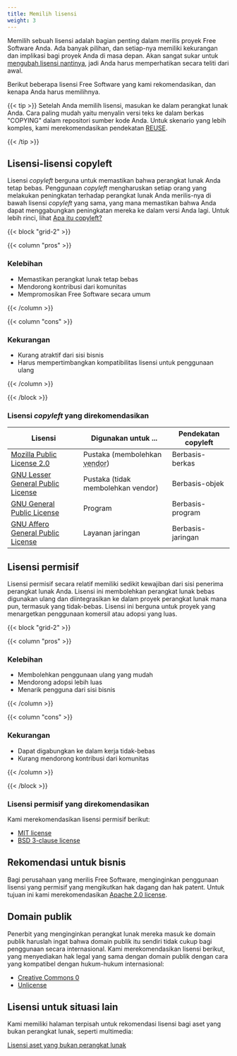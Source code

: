 ```yaml
---
title: Memilih lisensi
weight: 3
---
```


Memilih sebuah lisensi adalah bagian penting dalam merilis proyek Free
Software Anda.
Ada banyak pilihan, dan setiap-nya memiliki kekurangan dan implikasi bagi
proyek Anda di masa depan.
Akan sangat sukar untuk [mengubah lisensi nantinya], jadi Anda harus
memperhatikan secara teliti dari awal.

[mengubah lisensi nantinya]: /id/learn/participate/copyright-ownership/

Berikut beberapa lisensi Free Software yang kami rekomendasikan, dan kenapa
Anda harus memilihnya.

{{< tip >}}
Setelah Anda memilih lisensi, masukan ke dalam perangkat lunak Anda.
Cara paling mudah yaitu menyalin versi teks ke dalam berkas "COPYING" dalam
repositori sumber kode Anda.
Untuk skenario yang lebih komples, kami merekomendasikan pendekatan
[REUSE][0].

[0]: https://reuse.software/
{{< /tip >}}

## Lisensi-lisensi copyleft

Lisensi _copyleft_ berguna untuk memastikan bahwa perangkat lunak Anda tetap
bebas.
Penggunaan _copyleft_ mengharuskan setiap orang yang melakukan peningkatan
terhadap perangkat lunak Anda merilis-nya di bawah lisensi _copyleft_ yang
sama, yang mana memastikan bahwa Anda dapat menggabungkan peningkatan mereka
ke dalam versi Anda lagi.
Untuk lebih rinci, lihat
[Apa itu copyleft?](/id/learn/copyleft/)

{{< block "grid-2" >}}

{{< column "pros" >}}

### Kelebihan

* Memastikan perangkat lunak tetap bebas
* Mendorong kontribusi dari komunitas
* Mempromosikan Free Software secara umum

{{< /column >}}

{{< column "cons" >}}

### Kekurangan

* Kurang atraktif dari sisi bisnis
* Harus mempertimbangkan kompatibilitas lisensi untuk penggunaan ulang

{{< /column >}}

{{< /block >}}

### Lisensi _copyleft_ yang direkomendasikan

| Lisensi | Digunakan untuk ... | Pendekatan copyleft |
| --- | --- | --- |
| [Mozilla Public License 2.0] | Pustaka (membolehkan <abbr title="Cara menyalin pustaka ke dalam proyek Anda, bukan mengaitkan">vendor</abbr>) | Berbasis-berkas |
| [GNU Lesser General Public License] | Pustaka (tidak membolehkan vendor) | Berbasis-objek |
| [GNU General Public License] | Program | Berbasis-program |
| [GNU Affero General Public License] | Layanan jaringan | Berbasis-jaringan |

[Mozilla Public License 2.0]: https://www.mozilla.org/en-US/MPL/2.0/
[GNU Lesser General Public License]: https://www.gnu.org/licenses/lgpl-3.0.en.html
[GNU General Public License]: https://www.gnu.org/licenses/gpl-3.0.html
[GNU Affero General Public License]: https://www.gnu.org/licenses/agpl-3.0.html

## Lisensi permisif

Lisensi permisif secara relatif memiliki sedikit kewajiban dari sisi penerima
perangkat lunak Anda.
Lisensi ini membolehkan perangkat lunak bebas digunakan ulang dan
diintegrasikan ke dalam proyek perangkat lunak mana pun, termasuk yang
tidak-bebas.
Lisensi ini berguna untuk proyek yang menargetkan penggunaan komersil atau
adopsi yang luas.

{{< block "grid-2" >}}

{{< column "pros" >}}

### Kelebihan

* Membolehkan penggunaan ulang yang mudah
* Mendorong adopsi lebih luas
* Menarik pengguna dari sisi bisnis

{{< /column >}}

{{< column "cons" >}}

### Kekurangan

* Dapat digabungkan ke dalam kerja tidak-bebas
* Kurang mendorong kontribusi dari komunitas

{{< /column >}}

{{< /block >}}

### Lisensi permisif yang direkomendasikan

Kami merekomendasikan lisensi permisif berikut:

* [MIT license](https://mit-license.org/)
* [BSD 3-clause license](https://opensource.org/license/bsd-3-clause/)

## Rekomendasi untuk bisnis

Bagi perusahaan yang merilis Free Software, menginginkan penggunaan lisensi
yang permisif yang mengikutkan hak dagang dan hak patent.
Untuk tujuan ini kami merekomendasikan 
[Apache 2.0 license].

[Apache 2.0 license]: https://www.apache.org/licenses/LICENSE-2.0.html

## Domain publik

Penerbit yang menginginkan perangkat lunak mereka masuk ke domain publik
haruslah ingat bahwa domain publik itu sendiri tidak cukup bagi penggunaan
secara internasional.
Kami merekomendasikan lisensi berikut, yang menyediakan hak legal yang sama
dengan domain publik dengan cara yang kompatibel dengan hukum-hukum
internasional:

* [Creative Commons 0](https://creativecommons.org/share-your-work/public-domain/cc0/)
* [Unlicense](https://unlicense.org/)

## Lisensi untuk situasi lain

Kami memiliki halaman terpisah untuk rekomendasi lisensi bagi aset yang bukan
perangkat lunak, seperti multimedia:

[Lisensi aset yang bukan perangkat lunak](/id/learn/participate/assets/)

